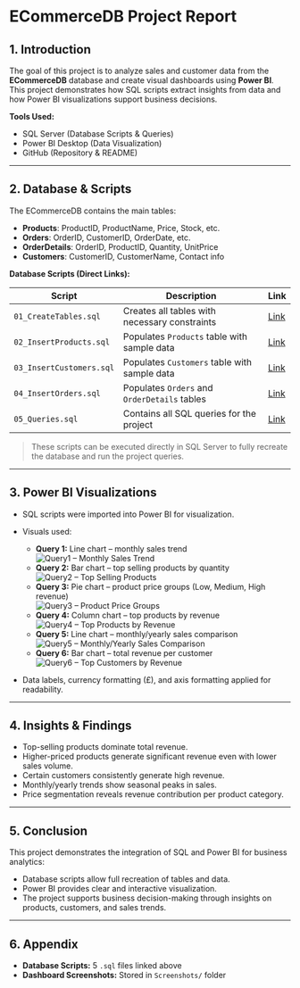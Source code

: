 
# ECommerceDB Project Report

## 1. Introduction
The goal of this project is to analyze sales and customer data from the **ECommerceDB** database and create visual dashboards using **Power BI**.  
This project demonstrates how SQL scripts extract insights from data and how Power BI visualizations support business decisions.

**Tools Used:**  
- SQL Server (Database Scripts & Queries)  
- Power BI Desktop (Data Visualization)  
- GitHub (Repository & README)  

---

## 2. Database & Scripts
The ECommerceDB contains the main tables:  

- **Products**: ProductID, ProductName, Price, Stock, etc.  
- **Orders**: OrderID, CustomerID, OrderDate, etc.  
- **OrderDetails**: OrderID, ProductID, Quantity, UnitPrice  
- **Customers**: CustomerID, CustomerName, Contact info  

**Database Scripts (Direct Links):**  

| Script | Description | Link |
|--------|------------|------|
| `01_CreateTables.sql` | Creates all tables with necessary constraints | [Link](Database/01_Create_Tables.sql) |
| `02_InsertProducts.sql` | Populates `Products` table with sample data | [Link](Database/02_Insert_Products.sql) |
| `03_InsertCustomers.sql` | Populates `Customers` table with sample data | [Link](Database/03_Insert_Customers.sql) |
| `04_InsertOrders.sql` | Populates `Orders` and `OrderDetails` tables | [Link](Database/04_Insert_Orders.sql) |
| `05_Queries.sql` | Contains all SQL queries for the project | [Link](Database/05_Queries.sql) |

> These scripts can be executed directly in SQL Server to fully recreate the database and run the project queries.  

---

## 3. Power BI Visualizations
- SQL scripts were imported into Power BI for visualization.  
- Visuals used:  
  - **Query 1:** Line chart – monthly sales trend  
    ![Query1 – Monthly Sales Trend](Screenshots/Query1.png)  
  - **Query 2:** Bar chart – top selling products by quantity  
    ![Query2 – Top Selling Products](Screenshots/Query2.png)  
  - **Query 3:** Pie chart – product price groups (Low, Medium, High revenue)  
    ![Query3 – Product Price Groups](Screenshots/Query3.png)  
  - **Query 4:** Column chart – top products by revenue  
    ![Query4 – Top Products by Revenue](Screenshots/Query4.png)  
  - **Query 5:** Line chart – monthly/yearly sales comparison  
    ![Query5 – Monthly/Yearly Sales Comparison](Screenshots/Query5.png)  
  - **Query 6:** Bar chart – total revenue per customer  
    ![Query6 – Top Customers by Revenue](Screenshots/Query6.png)  

- Data labels, currency formatting (£), and axis formatting applied for readability.  

---

## 4. Insights & Findings
- Top-selling products dominate total revenue.  
- Higher-priced products generate significant revenue even with lower sales volume.  
- Certain customers consistently generate high revenue.  
- Monthly/yearly trends show seasonal peaks in sales.  
- Price segmentation reveals revenue contribution per product category.  

---

## 5. Conclusion
This project demonstrates the integration of SQL and Power BI for business analytics:  
- Database scripts allow full recreation of tables and data.  
- Power BI provides clear and interactive visualization.  
- The project supports business decision-making through insights on products, customers, and sales trends.  

---

## 6. Appendix
- **Database Scripts:** 5 `.sql` files linked above  
- **Dashboard Screenshots:** Stored in `Screenshots/` folder  
